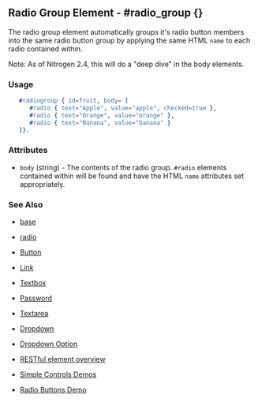 
## Radio Group Element - #radio_group {}

  The radio group element automatically groups it's radio button members into the same radio button group by applying the same HTML `name` to each radio contained within.

Note: As of Nitrogen 2.4, this will do a "deep dive" in the body elements.

### Usage

```erlang
   #radiogroup { id=fruit, body= [
      #radio { text="Apple", value="apple", checked=true },
      #radio { text="Orange", value="orange" },
      #radio { text="Banana", value="banana" }
   ]}.

```

### Attributes

   * `body` (string) - The contents of the radio group. `#radio` elements contained within will be found and have the HTML `name` attributes set appropriately.

### See Also

 *  [base](./base.html)

 *  [radio](./radio.html)

 *  [Button](./button.html)

 *  [Link](./link.html)

 *  [Textbox](./textbox.html)

 *  [Password](./password.html)

 *  [Textarea](./textarea.html)

 *  [Dropdown](./dropdown.html)

 *  [Dropdown Option](./option.html)

 *  [RESTful element overview](./restful_overview.html)

 *  [Simple Controls Demos](http://nitrogenproject.com/demos/simplecontrols)

 *  [Radio Buttons Demo](http://nitrogenproject.com/demos/radio)
